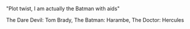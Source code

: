 "Plot twist, I am actually the Batman with aids"

The Dare Devil: Tom Brady,
The Batman: Harambe,
The Doctor: Hercules

